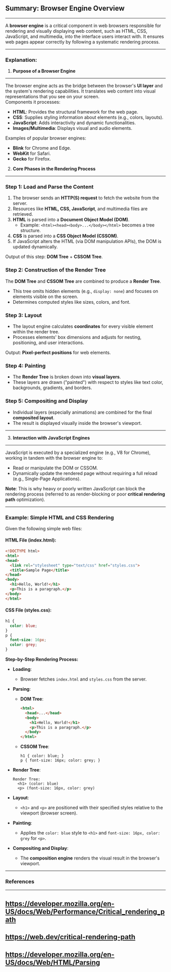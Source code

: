 ## Summary: Browser Engine Overview  
---  
A **browser engine** is a critical component in web browsers responsible for rendering and visually displaying web content, such as HTML, CSS, JavaScript, and multimedia, into the interface users interact with. It ensures web pages appear correctly by following a systematic rendering process.

---
### Explanation:
1. **Purpose of a Browser Engine**  
---  
The browser engine acts as the bridge between the browser's **UI layer** and the system's rendering capabilities. It translates web content into visual representations that you see on your screen.  
Components it processes:  
   - **HTML**: Provides the structural framework for the web page.  
   - **CSS**: Supplies styling information about elements (e.g., colors, layouts).  
   - **JavaScript**: Adds interactivity and dynamic functionalities.  
   - **Images/Multimedia**: Displays visual and audio elements.  

Examples of popular browser engines:
   - **Blink** for Chrome and Edge.  
   - **WebKit** for Safari.  
   - **Gecko** for Firefox.

2. **Core Phases in the Rendering Process**  
---  
### Step 1: **Load and Parse the Content**  
   1. The browser sends an **HTTP(S) request** to fetch the website from the server.  
   2. Resources like **HTML, CSS, JavaScript**, and multimedia files are retrieved.  
   3. **HTML** is parsed into a **Document Object Model (DOM)**.  
      - Example: `<html><head><body>...</body></html>` becomes a tree structure.  
   4. **CSS** is parsed into a **CSS Object Model (CSSOM)**.
   5. If JavaScript alters the HTML (via DOM manipulation APIs), the DOM is updated dynamically.  

   Output of this step: **DOM Tree** + **CSSOM Tree**.

### Step 2: **Construction of the Render Tree**  
The **DOM Tree** and **CSSOM Tree** are combined to produce a **Render Tree**.  
   - This tree omits hidden elements (e.g., `display: none`) and focuses on elements visible on the screen.  
   - Determines computed styles like sizes, colors, and font.  

### Step 3: **Layout**  
   - The layout engine calculates **coordinates** for every visible element within the render tree.  
   - Processes elements' box dimensions and adjusts for nesting, positioning, and user interactions.  

   Output: **Pixel-perfect positions** for web elements.

### Step 4: **Painting**  
   - The **Render Tree** is broken down into **visual layers**.  
   - These layers are drawn ("painted") with respect to styles like text color, backgrounds, gradients, and borders.

### Step 5: **Compositing and Display**  
   - Individual layers (especially animations) are combined for the final **composited layout**.  
   - The result is displayed visually inside the browser's viewport.  

---
3. **Interaction with JavaScript Engines**  
---  
JavaScript is executed by a specialized engine (e.g., V8 for Chrome), working in tandem with the browser engine to:
   - Read or manipulate the DOM or CSSOM.  
   - Dynamically update the rendered page without requiring a full reload (e.g., Single-Page Applications).  

**Note**: This is why heavy or poorly written JavaScript can block the rendering process (referred to as render-blocking or poor **critical rendering path** optimization).  

---
### Example: Simple HTML and CSS Rendering  
Given the following simple web files:  

#### **HTML File (index.html)**:
```html
<!DOCTYPE html>
<html>
<head>
  <link rel="stylesheet" type="text/css" href="styles.css">
  <title>Sample Page</title>
</head>
<body>
  <h1>Hello, World!</h1>
  <p>This is a paragraph.</p>
</body>
</html>
```

#### **CSS File (styles.css)**:
```css
h1 {
  color: blue;
}
p {
  font-size: 16px;
  color: grey;
}
```

**Step-by-Step Rendering Process:**
   - **Loading**:  
      - Browser fetches `index.html` and `styles.css` from the server.  

   - **Parsing**:
      - **DOM Tree**:
        ```html
        <html>
          <head>...</head>
          <body>
            <h1>Hello, World!</h1>
            <p>This is a paragraph.</p>
          </body>
        </html>
        ```
      - **CSSOM Tree**:
        ```
        h1 { color: blue; }
        p { font-size: 16px; color: grey; }
        ```

   - **Render Tree**:
      ```
      Render Tree:
        <h1> (color: blue)
        <p> (font-size: 16px, color: grey)
      ```

   - **Layout**:  
      - `<h1>` and `<p>` are positioned with their specified styles relative to the viewport (browser screen).  

   - **Painting**:
      - Applies the `color: blue` style to `<h1>` and `font-size: 16px, color: grey` for `<p>`.  

   - **Compositing and Display**:  
      - The **composition engine** renders the visual result in the browser's viewport.

---
### References  
---  
## https://developer.mozilla.org/en-US/docs/Web/Performance/Critical_rendering_path  
## https://web.dev/critical-rendering-path  
## https://developer.mozilla.org/en-US/docs/Web/HTML/Parsing  
